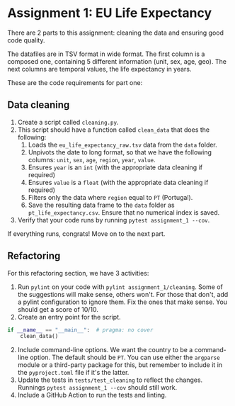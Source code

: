 # Assignment 1: EU Life Expectancy

There are 2 parts to this assignment: cleaning the data and ensuring good code quality.

The datafiles are in TSV format in wide format. The first column is a composed one, containing 5 different information (unit, sex, age, geo). The next columns are temporal values, the life expectancy in years.

These are the code requirements for part one:

## Data cleaning

1.  Create a script called `cleaning.py`.
2.  This script should have a function called `clean_data` that does the following:
    1.  Loads the `eu_life_expectancy_raw.tsv` data from the `data` folder.
    2.  Unpivots the date to long format, so that we have the following columns: `unit`, `sex`, `age`, `region`, `year`, `value`.
    3.  Ensures `year` is an `int` (with the appropriate data cleaning if required)
    4.  Ensures `value` is a `float` (with the appropriate data cleaning if required)
    5.  Filters only the data where `region` equal to `PT` (Portugal).
    6.  Save the resulting data frame to the `data` folder as `pt_life_expectancy.csv`. Ensure that no numerical index is saved.	
3.  Verify that your code runs by running `pytest assignment_1 --cov`.

If everything runs, congrats! Move on to the next part.

## Refactoring

For this refactoring section, we have 3 activities:

1. Run `pylint` on your code with `pylint assignment_1/cleaning`. Some of the suggestions will make sense, others won't. For those that don't, add a pylint configuration to ignore them. Fix the ones that make sense. You should get a score of 10/10. 
2. Create an entry point for the script.

```python
if __name__ == "__main__":  # pragma: no cover
    clean_data()
```
2. Include command-line options. We want the country to be a command-line option. The default should be `PT`. You can use either the `argparse` module or a third-party package for this, but remember to include it in the `pyproject.toml` file if it's the latter.
3. Update the tests in `tests/test_cleaning` to reflect the changes. Runnings `pytest assignment_1 --cov` should still work.
4.  Include a GitHub Action to run the tests and linting.
